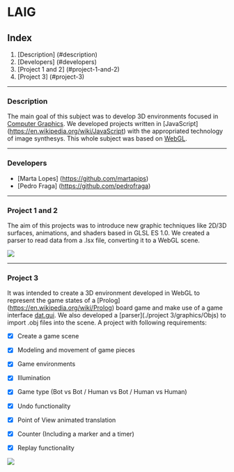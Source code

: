 # LAIG

## Index

1. [Description] (#description)
2. [Developers] (#developers)
3. [Project 1 and 2] (#project-1-and-2)
4. [Project 3] (#project-3)


***

### Description

The main goal of this subject was to develop 3D environments focused in [Computer Graphics](https://en.wikipedia.org/wiki/Computer_graphics).
We developed projects written in [JavaScript] (https://en.wikipedia.org/wiki/JavaScript) with the appropriated technology of image synthesys. This whole subject was based on [WebGL](https://en.wikipedia.org/wiki/WebGL).

***

### Developers

* [Marta Lopes] (https://github.com/martapips)
* [Pedro Fraga] (https://github.com/pedrofraga) 

***

### Project 1 and 2

The aim of this projects was to introduce new graphic techniques like 2D/3D surfaces, animations, and shaders based in GLSL ES 1.0. We created a parser to read data from a .lsx file, converting it to a WebGL scene.

![](https://raw.githubusercontent.com/martapips/LAIG/master/project%201%262/img/proj1%262.gif?token=AHlCcVCJM3Sg5HAqLY-AonegZUwN9kk2ks5Wk9KlwA%3D%3D)

***

### Project 3

It was intended to create a 3D environment developed in WebGL to represent the game states of a [Prolog] (https://en.wikipedia.org/wiki/Prolog) board game and make use of a game interface [dat.gui](https://code.google.com/p/dat-gui/). We also developed a [parser](./project 3/graphics/Objs) to import .obj files into the scene. A project with following requirements:

- [x] Create a game scene
- [x] Modeling and movement of game pieces
- [x] Game environments
- [X] Illumination
- [x] Game type (Bot vs Bot / Human vs Bot / Human vs Human) 
- [x] Undo functionality
- [x] Point of View animated translation
- [X] Counter (Including a marker and a timer)
- [X] Replay functionality


![](https://raw.githubusercontent.com/martapips/LAIG/master/project%203/img/proj3.gif?token=AHlCcSjCYN_mAi1tUI9zlKWcnxICdcTkks5Wk9WpwA%3D%3D)
